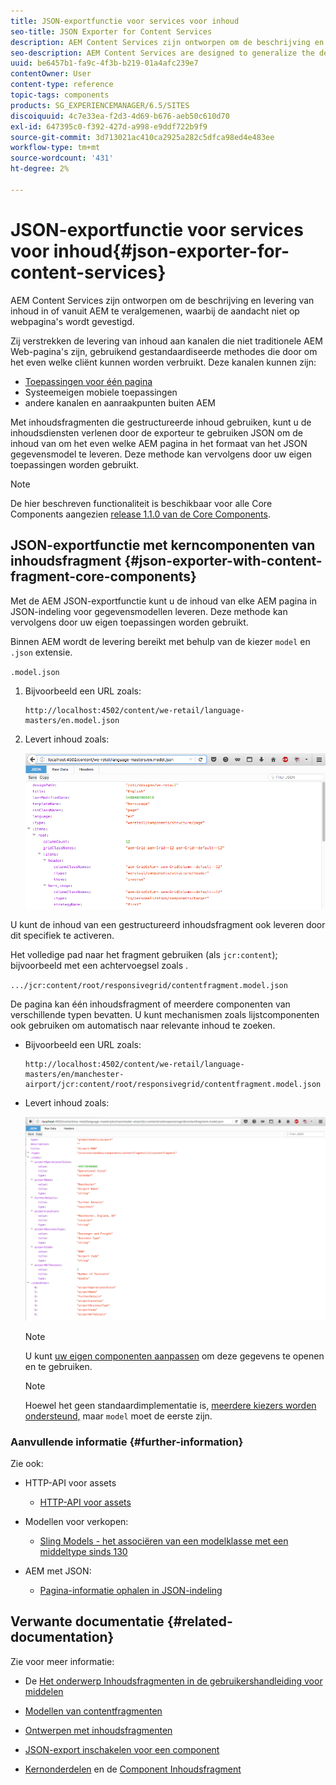 ```yaml
---
title: JSON-exportfunctie voor services voor inhoud
seo-title: JSON Exporter for Content Services
description: AEM Content Services zijn ontworpen om de beschrijving en levering van inhoud in of vanuit AEM te veralgemenen, waarbij de aandacht niet op webpagina's wordt gevestigd. Zij verstrekken de levering van inhoud aan kanalen die niet traditionele AEM Web-pagina's zijn, gebruikend gestandaardiseerde methodes die door om het even welke cliënt kunnen worden verbruikt.
seo-description: AEM Content Services are designed to generalize the description and delivery of content in/from AEM beyond a focus on web pages. They provide the delivery of content to channels that are not traditional AEM web pages, using standardized methods that can be consumed by any client.
uuid: be6457b1-fa9c-4f3b-b219-01a4afc239e7
contentOwner: User
content-type: reference
topic-tags: components
products: SG_EXPERIENCEMANAGER/6.5/SITES
discoiquuid: 4c7e33ea-f2d3-4d69-b676-aeb50c610d70
exl-id: 647395c0-f392-427d-a998-e9ddf722b9f9
source-git-commit: 3d713021ac410ca2925a282c5dfca98ed4e483ee
workflow-type: tm+mt
source-wordcount: '431'
ht-degree: 2%

---
```


# JSON-exportfunctie voor services voor inhoud{#json-exporter-for-content-services}

AEM Content Services zijn ontworpen om de beschrijving en levering van inhoud in of vanuit AEM te veralgemenen, waarbij de aandacht niet op webpagina&#39;s wordt gevestigd.

Zij verstrekken de levering van inhoud aan kanalen die niet traditionele AEM Web-pagina&#39;s zijn, gebruikend gestandaardiseerde methodes die door om het even welke cliënt kunnen worden verbruikt. Deze kanalen kunnen zijn:

* [Toepassingen voor één pagina](spa-walkthrough.md)
* Systeemeigen mobiele toepassingen
* andere kanalen en aanraakpunten buiten AEM

Met inhoudsfragmenten die gestructureerde inhoud gebruiken, kunt u de inhoudsdiensten verlenen door de exporteur te gebruiken JSON om de inhoud van om het even welke AEM pagina in het formaat van het JSON gegevensmodel te leveren. Deze methode kan vervolgens door uw eigen toepassingen worden gebruikt.

>[!NOTE]
>
>De hier beschreven functionaliteit is beschikbaar voor alle Core Components aangezien [release 1.1.0 van de Core Components](https://experienceleague.adobe.com/docs/experience-manager-core-components/using/introduction.html?lang=en).

## JSON-exportfunctie met kerncomponenten van inhoudsfragment {#json-exporter-with-content-fragment-core-components}

Met de AEM JSON-exportfunctie kunt u de inhoud van elke AEM pagina in JSON-indeling voor gegevensmodellen leveren. Deze methode kan vervolgens door uw eigen toepassingen worden gebruikt.

Binnen AEM wordt de levering bereikt met behulp van de kiezer `model` en `.json` extensie.

`.model.json`

1. Bijvoorbeeld een URL zoals:

   ```shell
   http://localhost:4502/content/we-retail/language-masters/en.model.json
   ```

1. Levert inhoud zoals:

   ![chlimage_1-192](assets/chlimage_1-192.png)

U kunt de inhoud van een gestructureerd inhoudsfragment ook leveren door dit specifiek te activeren.

Het volledige pad naar het fragment gebruiken (als `jcr:content`); bijvoorbeeld met een achtervoegsel zoals .

`.../jcr:content/root/responsivegrid/contentfragment.model.json`

De pagina kan één inhoudsfragment of meerdere componenten van verschillende typen bevatten. U kunt mechanismen zoals lijstcomponenten ook gebruiken om automatisch naar relevante inhoud te zoeken.

* Bijvoorbeeld een URL zoals:

   ```shell
   http://localhost:4502/content/we-retail/language-masters/en/manchester-airport/jcr:content/root/responsivegrid/contentfragment.model.json
   ```

* Levert inhoud zoals:

   ![chlimage_1-193](assets/chlimage_1-193.png)

   >[!NOTE]
   >
   >U kunt [uw eigen componenten aanpassen](/help/sites-developing/json-exporter-components.md) om deze gegevens te openen en te gebruiken.

   >[!NOTE]
   >
   >Hoewel het geen standaardimplementatie is, [meerdere kiezers worden ondersteund,](json-exporter-components.md#multiple-selectors) maar `model` moet de eerste zijn.

### Aanvullende informatie {#further-information}

Zie ook:

* HTTP-API voor assets

   * [HTTP-API voor assets](/help/assets/mac-api-assets.md)

* Modellen voor verkopen:

   * [Sling Models - het associëren van een modelklasse met een middeltype sinds 130](https://sling.apache.org/documentation/bundles/models.html#associating-a-model-class-with-a-resource-type-since-130)

* AEM met JSON:

   * [Pagina-informatie ophalen in JSON-indeling](/help/sites-developing/pageinfo.md)

## Verwante documentatie {#related-documentation}

Zie voor meer informatie:

* De [Het onderwerp Inhoudsfragmenten in de gebruikershandleiding voor middelen](/help/assets/content-fragments/content-fragments.md)

* [Modellen van contentfragmenten](/help/assets/content-fragments/content-fragments-models.md)
* [Ontwerpen met inhoudsfragmenten](/help/sites-authoring/content-fragments.md)
* [JSON-export inschakelen voor een component](/help/sites-developing/json-exporter-components.md)

* [Kernonderdelen](https://experienceleague.adobe.com/docs/experience-manager-core-components/using/introduction.html) en de [Component Inhoudsfragment](https://experienceleague.adobe.com/docs/experience-manager-core-components/using/wcm-components/content-fragment-component.html?lang=en)
